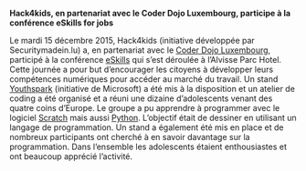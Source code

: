 **Hack4kids, en partenariat avec le Coder Dojo Luxembourg, participe à la conférence eSkills for jobs**

Le mardi 15 décembre 2015, Hack4kids (initiative développée par Securitymadein.lu) a, en partenariat avec le [Coder Dojo Luxembourg](http://coderdojo.lu), participé à la conférence [eSkills](http://eskills4jobs.lu/) qui s’est déroulée à l’Alvisse Parc Hotel. Cette journée a pour but d’encourager les citoyens à développer leurs compétences numériques pour accéder au marché du travail. 
Un stand [Youthspark](https://www.microsoft.com/about/corporatecitizenship/en-us/youthspark/youthsparkhub/) (initiative de Microsoft) a été mis à la disposition et un atelier de coding a été organisé et a réuni une dizaine d’adolescents venant des quatre coins d’Europe. Le groupe a pu apprendre à programmer avec le logiciel [Scratch](https://scratch.mit.edu) mais aussi [Python](https://python.org). L’objectif était de dessiner en utilisant un langage de programmation. Un stand a également été mis en place et de nombreux participants ont cherché à en savoir davantage sur la programmation.
Dans l’ensemble les adolescents étaient enthousiastes et ont beaucoup apprécié l’activité. 

